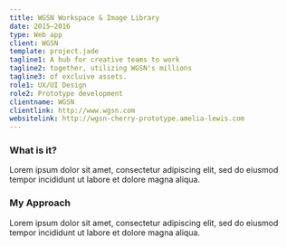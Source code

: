 ```yaml
---
title: WGSN Workspace & Image Library
date: 2015–2016
type: Web app
client: WGSN
template: project.jade
tagline1: A hub for creative teams to work
tagline2: together, utilizing WGSN's millions
tagline3: of excluive assets.
role1: UX/UI Design
role2: Prototype development
clientname: WGSN
clientlink: http://www.wgsn.com
websitelink: http://wgsn-cherry-prototype.amelia-lewis.com
---
```


<h3 data-title="What is it?">What is it?</h3>

Lorem ipsum dolor sit amet, consectetur adipiscing elit, sed do eiusmod tempor incididunt ut labore et dolore magna aliqua.</p>

<h3 data-title="My Approach">My Approach</h3>

Lorem ipsum dolor sit amet, consectetur adipiscing elit, sed do eiusmod tempor incididunt ut labore et dolore magna aliqua.</p>